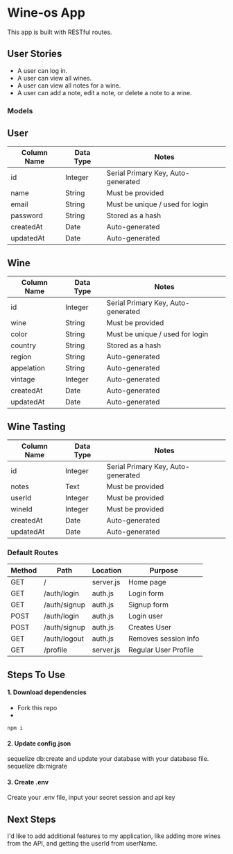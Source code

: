 # Wine-os App

This app is built with RESTful routes.

## User Stories

* A user can log in.
* A user can view all wines.
* A user can view all notes for a wine.
* A user can add a note, edit a note, or delete a note to a wine.

### Models
## User
| Column Name | Data Type | Notes |
| --------------- | ------------- | ------------------------------ |
| id | Integer | Serial Primary Key, Auto-generated |
| name | String | Must be provided |
| email | String | Must be unique / used for login |
| password | String | Stored as a hash |
| createdAt | Date | Auto-generated |
| updatedAt | Date | Auto-generated |

## Wine
| Column Name | Data Type | Notes |
| --------------- | ------------- | ------------------------------ |
| id | Integer | Serial Primary Key, Auto-generated |
| wine | String | Must be provided |
| color | String | Must be unique / used for login |
| country | String | Stored as a hash |
| region | String | Auto-generated |
| appelation | String | Auto-generated |
| vintage | Integer | Auto-generated |
| createdAt | Date | Auto-generated |
| updatedAt | Date | Auto-generated |

## Wine Tasting
| Column Name | Data Type | Notes |
| --------------- | ------------- | ------------------------------ |
| id | Integer | Serial Primary Key, Auto-generated |
| notes | Text | Must be provided |
| userId | Integer | Must be provided |
| wineId | Integer | Must be provided |
| createdAt | Date | Auto-generated |
| updatedAt | Date | Auto-generated |

### Default Routes

| Method | Path | Location | Purpose |
| ------ | ---------------- | -------------- | ------------------- |
| GET | / | server.js | Home page |
| GET | /auth/login | auth.js | Login form |
| GET | /auth/signup | auth.js | Signup form |
| POST | /auth/login | auth.js | Login user |
| POST | /auth/signup | auth.js | Creates User |
| GET | /auth/logout | auth.js | Removes session info |
| GET | /profile | server.js | Regular User Profile |

## Steps To Use

#### 1. Download dependencies
* Fork this repo
* 
```
npm i 
```

#### 2. Update config.json
sequelize db:create and
update your database with your database file.
sequelize db:migrate

#### 3. Create .env

Create your .env file, input your secret session and api key

## Next Steps
I'd like to add additional features to my application, like adding more wines from the API, and getting the userId from userName.
